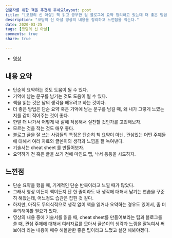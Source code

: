 ```yaml
---
입문자를 위한 책을 추천해 주세요layout: post
title: "[코딩의 신 아샬] 책 읽고 공부한 걸 블로그에 요약 정리하고 있는데 더 좋은 방법이 있을까요?"
description: "코딩의 신 아샬 영상의 내용을 정리하고 느낀점을 적는다."
date: 2020-03-25
tags: [코딩의 신 아샬]
comments: true
share: true

---
```




-   [영상](https://www.youtube.com/watch?v=FKNDKS4q80w&list=PLbdtsbZUwdeRVk-F-TgBYlvBzXfjIQO3o&index=141)

## 내용 요약

* 단순히 요약하는 것도 도움이 될 수 있다.
* 기억에 남는 문구를 남기는 것도 도움이 될 수 있다.
* 책을 읽는 것은 남의 생각을 배우려고 하는 것이다.
* 더 좋은 방법은 단순 요약 혹은 기억에 남는 문구를 남길 때, 왜 내가 그렇게 느꼈는지를 같이 적어주는 것이 좋다.
* 한발 더 나가서 어떻게 내 삶에 적용해서 실천할 것인가를 고민해보자.
* 모르는 것을 적는 것도 매우 좋다.
* 블로그 글을 잘 쓰는 사람들의 특징은 단순히 책 요약이 아닌, 관심있는 어떤 주제들에 대해서 여러 자료와 글쓴이의 생각과 느낌을 잘 녹여낸다.
* 기술서는 cheat sheet 를 만들어보자.
* 요약하기 전 혹은 글을 쓰기 전에 마인드 맵, 낙서 등등을 시도하자.



## 느낀점

* 단순 요약을 했을 때, 기계적인 단순 반복이라고 느낄 때가 많았다.
* 그래서 영상 이든지 책이든지 단 한 줄이라도 내 생각에 대해서 남기는 연습을 꾸준히 해왔는데, 어느정도 습관은 잡힌 것 같다.
* 하지만, 아직도 무의식적으로 생각 없이 책을 읽거나 요약하는 경우도 있어서, 좀 더 주의해야할 필요가 있다.
* 영상의 내용 중에 기술서를 읽을 때, cheat sheet를 만들어보라는 팁과 블로그를 쓸 때, 관심 주제에 대해서 여러자료를 모아서 글쓴이의 생각과 느낌을 잘녹여서 써보아라 라는 내용이 매우 해볼만한 좋은 팁이라고 느꼈고 실천 해봐야겠다.